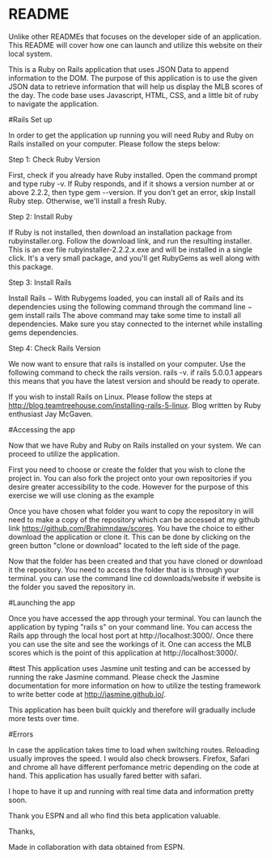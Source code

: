 # README

Unlike other READMEs that focuses on the developer side of an application. This README will cover how one can launch and utilize this website on their local system.

This is a Ruby on Rails application that uses JSON Data to append information to the DOM. The purpose of this application is to use the given JSON data to retrieve information that will help us display the MLB scores of the day. The code base uses Javascript, HTML, CSS, and a little bit of ruby to navigate the application.

#Rails Set up

In order to get the application up running you will need Ruby and Ruby on Rails installed on your computer. Please follow the steps below:

Step 1: Check Ruby Version

First, check if you already have Ruby installed. Open the command prompt and type ruby -v. If Ruby responds, and if it shows a version number at or above 2.2.2, then type gem --version. If you don't get an error, skip Install Ruby step. Otherwise, we'll install a fresh Ruby.


Step 2: Install Ruby

If Ruby is not installed, then download an installation package from rubyinstaller.org. Follow the download link, and run the resulting installer. This is an exe file rubyinstaller-2.2.2.x.exe and will be installed in a single click. It's a very small package, and you'll get RubyGems as well along with this package.


Step 3: Install Rails

Install Rails − With Rubygems loaded, you can install all of Rails and its dependencies using the following command through the command line − gem install rails
The above command may take some time to install all dependencies. Make sure you stay connected to the internet while installing gems dependencies.

Step 4: Check Rails Version

We now want to ensure that rails is installed on your computer. Use the following command to check the rails version. rails -v. if rails 5.0.0.1 appears this means that you have the latest version and should be ready to operate.

If you wish to install Rails on Linux. Please follow the steps at http://blog.teamtreehouse.com/installing-rails-5-linux. Blog written by Ruby enthusiast Jay McGaven.


#Accessing the app

Now that we have Ruby and Ruby on Rails installed on your system. We can proceed to utilize the application.

First you need to choose or create the folder that you wish to clone the project in. You can also fork the project onto your own repositories if you desire greater accessibility to the code. However for the purpose of this exercise we will use cloning as the example


Once you have chosen what folder you want to copy the repository in will need to make a copy of the repository which can be accessed at my github link https://github.com/Brahimndaw/scores. You have the choice to either download the application or clone it. This can be done by clicking on the green button "clone or download" located to the left side of the page.

Now that the folder has been created and that you have cloned or download it the repository. You need to access the folder that is is through your terminal. you can use the command line cd downloads/website if website is the folder you saved the repository in.

#Launching the app

Once you have accessed the app through your terminal. You can launch the application by typing "rails s" on your command line. You can access the Rails app through the local host port at http://localhost:3000/. Once there you can use the site and see the workings of it. One can access the MLB scores which is the point of this application at http://localhost:3000/.


#test
This application uses Jasmine unit testing and can be accessed by running the rake Jasmine command. Please check the Jasmine documentation for more information on how to utilize the testing framework to write better code at http://jasmine.github.io/.

This application has been built quickly and therefore will gradually include more tests over time.

#Errors

In case the application takes time to load when switching routes. Reloading usually improves the speed. I would also check browsers. Firefox, Safari and chrome all have different perfomance metric depending on the code at hand. This application has usually fared better with safari.

I hope to have it up and running with real time data and information pretty soon.

Thank you ESPN and all who find this beta application valuable.

Thanks,

Made in collaboration with data obtained from ESPN.
